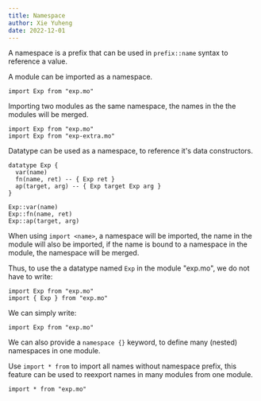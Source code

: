 ```yaml
---
title: Namespace
author: Xie Yuheng
date: 2022-12-01
---
```


A namespace is a prefix that
can be used in `prefix::name` syntax to reference a value.

A module can be imported as a namespace.

```cicada
import Exp from "exp.mo"
```

Importing two modules as the same namespace,
the names in the the modules will be merged.

```cicada
import Exp from "exp.mo"
import Exp from "exp-extra.mo"
```

Datatype can be used as a namespace,
to reference it's data constructors.

```cicada
datatype Exp {
  var(name)
  fn(name, ret) -- { Exp ret }
  ap(target, arg) -- { Exp target Exp arg }
}

Exp::var(name)
Exp::fn(name, ret)
Exp::ap(target, arg)
```

When using `import <name>`,
a namespace will be imported,
the name in the module will also be imported,
if the name is bound to a namespace in the module,
the namespace will be merged.

Thus, to use the a datatype named `Exp` in the module "exp.mo",
we do not have to write:

```cicada
import Exp from "exp.mo"
import { Exp } from "exp.mo"
```

We can simply write:

```cicada
import Exp from "exp.mo"
```

We can also provide a `namespace {}` keyword,
to define many (nested) namespaces in one module.

Use `import * from` to import all names without namespace prefix,
this feature can be used to reexport names in many modules from one module.

```cicada
import * from "exp.mo"
```
